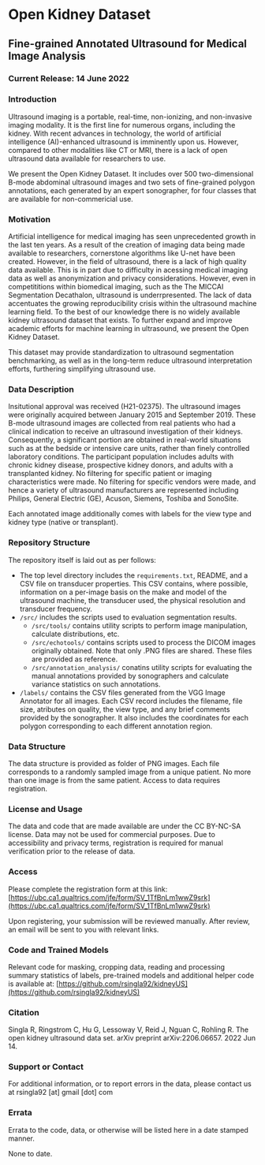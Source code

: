 # Open Kidney Dataset
## Fine-grained Annotated Ultrasound for Medical Image Analysis

### Current Release: 14 June 2022

### Introduction
Ultrasound imaging is a portable, real-time, non-ionizing, and non-invasive imaging modality. It is the first line for numerous organs, including the kidney. With recent advances in technology, the world of artificial intelligence (AI)-enhanced ultrasound is imminently upon us. However, compared to other modalities like CT or MRI, there is a lack of open ultrasound data available for researchers to use.

We present the Open Kidney Dataset. It includes over 500 two-dimensional B-mode abdominal ultrasound images and two sets of fine-grained polygon annotations, each generated by an expert sonographer, for four classes that are available for non-commericial use.

### Motivation
Artificial intelligence for medical imaging has seen unprecedented growth in the last ten years. As a result of the creation of imaging data being made available to researchers, cornerstone algorithms like U-net have been created. However, in the field of ultrasound, there is a lack of high quality data available. This is in part due to difficulty in acessing medical imaging data as well as anonymization and privacy considerations. However, even in competititions within biomedical imaging, such as the The MICCAI Segmentation Decathalon, ultrasound is underrpresented. The lack of data accentuates the growing reproducibility crisis within the ultrasound machine learning field. To the best of our knowledge there is no widely available kidney ultrasound dataset that exists. To further expand and improve academic efforts for machine learning in ultrasound, we present the Open Kidney Dataset.

This dataset may provide standardization to ultrasound segmentation benchmarking, as well as in the long-term reduce ultrasound interpretation efforts, furthering simplifying ultrasound use.

### Data Description
Insitutional approval was received (H21-02375). The ultrasound images were originally acquired between January 2015 and September 2019. These B-mode ultrasound images are collected from real patients who had a clinical indication to receive an ultrasound investigation of their kidneys. Consequently, a significant portion are obtained in real-world situations such as at the bedside or intensive care units, rather than finely controlled laboratory conditions. The participant population includes adults with chronic kidney disease, prospective kidney donors, and adults with a transplanted kidney. No filtering for specific patient or imaging characteristics were made. No filtering for specific vendors were made, and hence a variety of ultrasound manufacturers are represented including Philips, General Electric (GE), Acuson, Siemens, Toshiba and SonoSite.

Each annotated image additionally comes with labels for the view type and kidney type (native or transplant).

### Repository Structure

The repository itself is laid out as per follows:

* The top level directory includes the `requirements.txt`, README, and a CSV file on transducer properties. This CSV contains, where possible, information on a per-image basis on the make and model of the ultrasound machine, the transducer used, the physical resolution and transducer frequency.
* `/src/` includes the scripts used to evaluation segmentation results. 
  * `/src/tools/` contains utility scripts to perform image manipulation, calculate distributions, etc.
  * `/src/echotools/` contains scripts used to process the DICOM images originally obtained. Note that only .PNG files are shared. These files are provided as reference.
  * `/src/annotation_analysis/` conatins utility scripts for evaluating the manual annotations provided by sonographers and calculate variance statistics on such annotations.
* `/labels/` contains the CSV files generated from the VGG Image Annotator for all images. Each CSV record includes the filename, file size, atributes on quality, the view type, and any brief comments provided by the sonographer. It also includes the coordinates for each polygon corresponding to each different annotation region. 

### Data Structure

The data structure is provided as folder of PNG images. Each file corresponds to a randomly sampled image from a unique patient. No more than one image is from the same patient. Access to data requires registration.


### License and Usage
The data and code that are made available are under the CC BY-NC-SA license. Data may not be used for commercial purposes. Due to accessibility and privacy terms, registration is required for manual verification prior to the release of data.

### Access
Please complete the registration form at this link: [https://ubc.ca1.qualtrics.com/jfe/form/SV_1TfBnLm1wwZ9srk](https://ubc.ca1.qualtrics.com/jfe/form/SV_1TfBnLm1wwZ9srk)

Upon registering, your submission will be reviewed manually. After review, an email will be sent to you with relevant links.
  
### Code and Trained Models
Relevant code for masking, cropping data, reading and processing summary statistics of labels, pre-trained models and additional helper code is available at: [https://github.com/rsingla92/kidneyUS](https://github.com/rsingla92/kidneyUS)
  
### Citation
Singla R, Ringstrom C, Hu G, Lessoway V, Reid J, Nguan C, Rohling R. The open kidney ultrasound data set. arXiv preprint arXiv:2206.06657. 2022 Jun 14.
   
### Support or Contact
For additional information, or to report errors in the data, please contact us at rsingla92 [at] gmail [dot] com

### Errata

Errata to the code, data, or otherwise will be listed here in a date stamped manner.

None to date.
